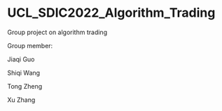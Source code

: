 # UCL_SDIC2022_Algorithm_Trading
Group project on algorithm trading

Group member:

Jiaqi Guo

Shiqi Wang

Tong Zheng

Xu Zhang
